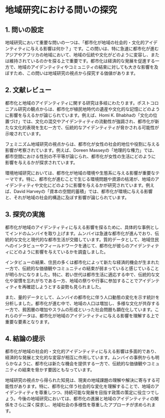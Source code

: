 # 地域研究における問いの探究

## 1. 問いの設定

地域研究において重要な問いの一つは、「都市化が地域の社会的・文化的アイデンティティに与える影響は何か？」です。この問いは、特に急速に都市化が進むアジアやアフリカの地域において、地域の伝統や文化がどのように変容し、または維持されているのかを探る上で重要です。都市化は経済的な発展を促進する一方で、地域のアイデンティティやコミュニティの結束に対しても大きな影響を及ぼすため、この問いは地域研究の視点から探究する価値があります。

## 2. 文献レビュー

都市化と地域のアイデンティティに関する研究は多岐にわたります。ポストコロニアル研究の観点からは、都市化が植民地時代の遺産や文化的な記憶にどのように影響を与えるかが論じられています。例えば、Homi K. Bhabhaの「文化の位置づけ」では、文化の混交やアイデンティティの流動性が強調され、都市化が新たな文化的表現を生む一方で、伝統的なアイデンティティが脅かされる可能性が示唆されています。

フェミニズム地域研究の視点からは、都市化が女性の社会的地位や役割に与える影響が考察されています。例えば、Doreen Masseyの「地理的な権力」では、都市空間における性別の不平等が論じられ、都市化が女性の生活にどのように影響を与えるかが探求されています。

環境地域研究においては、都市化が地域の環境や生態系に与える影響が重要なテーマです。特に、都市化が進むことで生じる環境問題や資源の枯渇が、地域のアイデンティティや文化にどのように影響を与えるかが研究されています。例えば、David Harveyの「資本の空間的蓄積」では、都市化が環境に与える影響と、それが地域の社会的構造に及ぼす影響が論じられています。

## 3. 探究の実施

都市化が地域のアイデンティティに与える影響を探るために、具体的な事例としてインドのムンバイを取り上げます。ムンバイは急速な都市化が進んでおり、伝統的な文化と現代的な都市生活が交錯しています。質的データとして、地域住民へのインタビューやフィールドワークを通じて、都市化が彼らのアイデンティティにどのように影響を与えているかを調査しました。

インタビューの結果、住民の多くは都市化によって新たな経済的機会が生まれた一方で、伝統的な価値観やコミュニティの結束が弱まっていると感じていることが明らかになりました。特に、若い世代は都市生活に適応する中で、伝統的な文化や習慣を忘れがちである一方、地域の祭りや行事に参加することでアイデンティティを再確認しようとする姿勢も見られました。

また、量的データとして、ムンバイの都市化に伴う人口動態の変化を示す統計を分析しました。都市化が進む中で、地域の人口は増加し、多様な文化が共存する一方で、貧困層の増加やスラムの形成といった社会問題も顕在化しています。これらのデータは、都市化が地域のアイデンティティに与える影響を理解する上で重要な要素となります。

## 4. 結論の提示

都市化が地域の社会的・文化的アイデンティティに与える影響は多面的であり、経済的な発展と文化的な変容が相互に作用しています。ムンバイの事例からも明らかなように、都市化は新たな機会を提供する一方で、伝統的な価値観やコミュニティの結束を脅かす要因ともなっています。

地域研究の視点から得られた知見は、現実の地域課題の理解や解決に寄与する可能性があります。特に、都市化に伴う社会的な変化を理解することで、地域のアイデンティティを尊重しつつ、持続可能な発展を目指す政策の策定に役立つでしょう。今後の地域研究においては、都市化の進展と地域のアイデンティティの関係をさらに深く探求し、地域社会の多様性を尊重したアプローチが求められます。